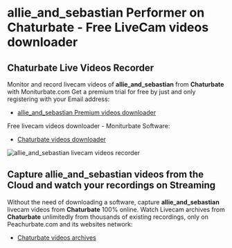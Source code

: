 # allie_and_sebastian Performer on Chaturbate - Free LiveCam videos downloader

## Chaturbate Live Videos Recorder

Monitor and record livecam videos of **allie_and_sebastian** from **Chaturbate** with Moniturbate.com
Get a premium trial for free by just and only registering with your Email address:
* [allie_and_sebastian Premium videos downloader](https://moniturbate.com/request-demo-licence-key.html)

Free livecam videos downloader - Moniturbate Software:
* [Chaturbate videos downloader](https://moniturbate.com/moniturbate-download-software.html)

![allie_and_sebastian livecam videos recorder](https://peachurnet.com/templates/moniturbate-software.png)


## Capture allie_and_sebastian videos from the Cloud and watch your recordings on Streaming

Without the need of downloading a software, capture **allie_and_sebastian** livecam videos from **Chaturbate** 100% online.
Watch Livecam archives from **Chaturbate** unlimitedly from thousands of existing recordings, only on Peachurbate.com and its websites network:
* [Chaturbate videos archives](https://peachurnet.com/)